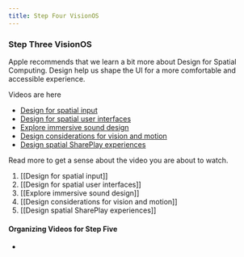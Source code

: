 ```yaml
---
title: Step Four VisionOS
---
```


### Step Three VisionOS

Apple recommends that we learn a bit more about Design for Spatial Computing. Design help us shape the UI for a more comfortable and accessible experience. 

Videos are here
- [Design for spatial input](https://developer.apple.com/videos/play/wwdc2023/10073/)
- [Design for spatial user interfaces](https://developer.apple.com/videos/play/wwdc2023/10076/)
- [Explore immersive sound design](https://developer.apple.com/videos/play/wwdc2023/10271/)
- [Design considerations for vision and motion](https://developer.apple.com/videos/play/wwdc2023/10078/)
- [Design spatial SharePlay experiences](https://developer.apple.com/videos/play/wwdc2023/10075/)

Read more to get a sense about the video you are about to watch. 
1. [[Design for spatial input]]
2. [[Design for spatial user interfaces]]
3. [[Explore immersive sound design]]
4. [[Design considerations for vision and motion]]
5. [[Design spatial SharePlay experiences]]

#### Organizing Videos for Step Five
- 
